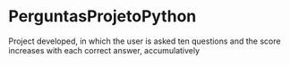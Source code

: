 # PerguntasProjetoPython
Project developed, in which the user is asked ten questions and the score increases with each correct answer, accumulatively
